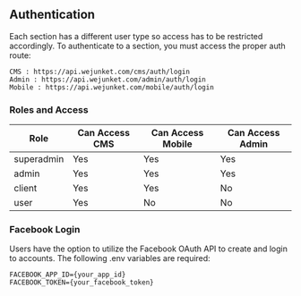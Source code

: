 ## Authentication

Each section has a different user type so access has to be restricted accordingly.  To authenticate to a section, you must access the proper auth route:

```
CMS : https://api.wejunket.com/cms/auth/login 
Admin : https://api.wejunket.com/admin/auth/login 
Mobile : https://api.wejunket.com/mobile/auth/login 
```

### Roles and Access

| Role       | Can Access CMS | Can Access Mobile | Can Access Admin |
|------------|----------------|-------------------|------------------|
| superadmin |       Yes      |        Yes        |        Yes       |
| admin      |       Yes      |        Yes        |        Yes       |
| client     |       Yes      |        Yes        |        No        |
| user       |       Yes      |         No        |        No        |


### Facebook Login

Users have the option to utilize the Facebook OAuth API to create and login to accounts.  The following .env variables are required:

```
FACEBOOK_APP_ID={your_app_id}
FACEBOOK_TOKEN={your_facebook_token}
```
